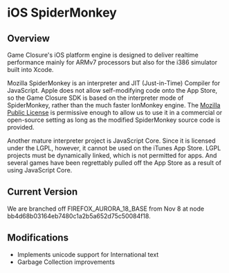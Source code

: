 # iOS SpiderMonkey

## Overview

Game Closure's iOS platform engine is designed to deliver realtime performance mainly for ARMv7 processors but also for the i386 simulator built into Xcode.

Mozilla SpiderMonkey is an interpreter and JIT (Just-in-Time) Compiler for JavaScript.  Apple does not allow self-modifying code onto the App Store, so the Game Closure SDK is based on the interpreter mode of SpiderMonkey, rather than the much faster IonMonkey engine.  The [Mozilla Public License](http://en.wikipedia.org/wiki/Mozilla_Public_License) is permissive enough to allow us to use it in a commercial or open-source setting as long as the modified SpiderMonkey source code is provided.

Another mature interpreter project is JavaScript Core.  Since it is licensed under the LGPL, however, it cannot be used on the iTunes App Store.  LGPL projects must be dynamically linked, which is not permitted for apps.  And several games have been regrettably pulled off the App Store as a result of using JavaScript Core.

## Current Version

We are branched off FIREFOX_AURORA_18_BASE from Nov 8 at node bb4d68b03164eb7480c1a2b5a652d75c50084f18.

## Modifications

+ Implements unicode support for International text
+ Garbage Collection improvements
